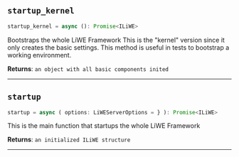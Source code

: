 <a id="startup-startup-kernel"></a>
## `startup_kernel`


```ts
startup_kernel = async (): Promise<ILiWE>
```


Bootstraps the whole LiWE Framework
This is the "kernel" version since it only creates the basic settings.
This method is useful in tests to bootstrap a working environment.






**Returns**: `an object with all basic components inited`

-----------------

<a id="startup-startup"></a>
## `startup`


```ts
startup = async ( options: LiWEServerOptions = } ): Promise<ILiWE>
```


This is the main function that startups the whole LiWE Framework






**Returns**: `an initialized ILiWE structure`

-----------------


